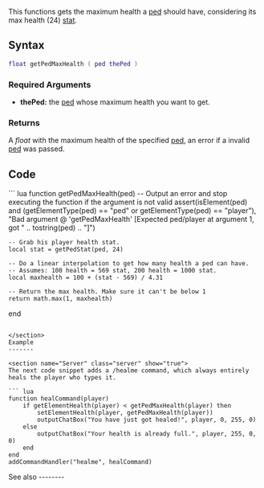 <lowercasetitle></lowercasetitle>

This functions gets the maximum health a [ped](/docs/ped.md "wikilink") should have, considering its max health (24) [stat](/docs/template-stats.md "wikilink").

Syntax
------

``` lua
float getPedMaxHealth ( ped thePed )
```

### Required Arguments

-   **thePed:** the [ped](/docs/ped.md "wikilink") whose maximum health you want to get.

### Returns

A *float* with the maximum health of the specified [ped](/docs/ped.md "wikilink"), an error if a invalid [ped](/docs/ped.md "wikilink") was passed.

Code
----

<section name="Function source" class="both" show="true">
``` lua
function getPedMaxHealth(ped)
    -- Output an error and stop executing the function if the argument is not valid
    assert(isElement(ped) and (getElementType(ped) == "ped" or getElementType(ped) == "player"), "Bad argument @ 'getPedMaxHealth' [Expected ped/player at argument 1, got " .. tostring(ped) .. "]")

    -- Grab his player health stat.
    local stat = getPedStat(ped, 24)

    -- Do a linear interpolation to get how many health a ped can have.
    -- Assumes: 100 health = 569 stat, 200 health = 1000 stat.
    local maxhealth = 100 + (stat - 569) / 4.31

    -- Return the max health. Make sure it can't be below 1
    return math.max(1, maxhealth)
end
```

</section>
Example
-------

<section name="Server" class="server" show="true">
The next code snippet adds a /healme command, which always entirely heals the player who types it.

``` lua
function healCommand(player)
    if getElementHealth(player) < getPedMaxHealth(player) then
        setElementHealth(player, getPedMaxHealth(player))
        outputChatBox("You have just got healed!", player, 0, 255, 0)
    else
        outputChatBox("Your health is already full.", player, 255, 0, 0)
    end
end
addCommandHandler("healme", healCommand)
```

</section>
See also
--------
